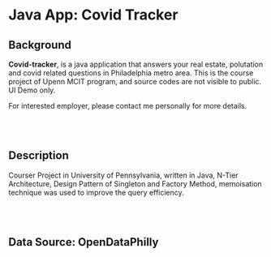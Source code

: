 
# Java App: Covid Tracker

## Background
<b>Covid-tracker</b>, is a java application that answers your real estate, polutation and covid related questions in Philadelphia metro area.
This is the course project of Upenn MCIT program, and source codes are not visible to public. UI Demo only. 

For interested employer, please contact me personally for more details.

<br></br>

## Description

Courser Project in University of Pennsylvania,
written in Java,
N-Tier Architecture,
Design Pattern of Singleton and Factory Method,
memoisation technique was used to improve the query efficiency.

<br></br>

## Data Source: OpenDataPhilly

